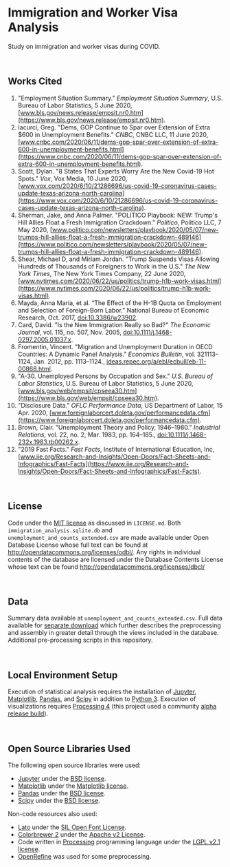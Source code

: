 Immigration and Worker Visa Analysis
================================================================================
Study on immigration and worker visas during COVID.

<br>

Works Cited
----------------------------------------------------------------------------------------------------
1. "Employment Situation Summary." _Employment Situation Summary_, U.S. Bureau of Labor Statistics, 5 June 2020, [www.bls.gov/news.release/empsit.nr0.htm](https://www.bls.gov/news.release/empsit.nr0.htm).
2. Iacurci, Greg. "Dems, GOP Continue to Spar over Extension of Extra $600 in Unemployment Benefits." _CNBC_, CNBC LLC, 11 June 2020, [www.cnbc.com/2020/06/11/dems-gop-spar-over-extension-of-extra-600-in-unemployment-benefits.html](https://www.cnbc.com/2020/06/11/dems-gop-spar-over-extension-of-extra-600-in-unemployment-benefits.html).
3. Scott, Dylan. "8 States That Experts Worry Are the New Covid-19 Hot Spots." _Vox_, Vox Media, 10 June 2020, [www.vox.com/2020/6/10/21286696/us-covid-19-coronavirus-cases-update-texas-arizona-north-carolina](https://www.vox.com/2020/6/10/21286696/us-covid-19-coronavirus-cases-update-texas-arizona-north-carolina).
4. Sherman, Jake, and Anna Palmer. "POLITICO Playbook: NEW: Trump's Hill Allies Float a Fresh Immigration Crackdown." _Politico_, Politico LLC, 7 May 2020, [www.politico.com/newsletters/playbook/2020/05/07/new-trumps-hill-allies-float-a-fresh-immigration-crackdown-489146](https://www.politico.com/newsletters/playbook/2020/05/07/new-trumps-hill-allies-float-a-fresh-immigration-crackdown-489146).
5. Shear, Michael D, and Miriam Jordan. "Trump Suspends Visas Allowing Hundreds of Thousands of Foreigners to Work in the U.S." _The New York Times_, The New York Times Company, 22 June 2020, [www.nytimes.com/2020/06/22/us/politics/trump-h1b-work-visas.html](https://www.nytimes.com/2020/06/22/us/politics/trump-h1b-work-visas.html).
6. Mayda, Anna Maria, et al. “The Effect of the H-1B Quota on Employment and Selection of Foreign-Born Labor.” National Bureau of Economic Research, Oct. 2017, [doi:10.3386/w23902](https://www.nber.org/papers/w23902).
7. Card, David. "Is the New Immigration Really so Bad?" _The Economic Journal_, vol. 115, no. 507, Nov. 2005, [doi:10.1111/j.1468-0297.2005.01037.x](https://www.jstor.org/stable/3590383?seq=1).
8. Fromentin, Vincent. "Migration and Unemployment Duration in OECD Countries: A Dynamic Panel Analysis." _Economics Bulletin_, vol. 321113-1124, Jan. 2012, pp. 1113–1124., [ideas.repec.org/a/ebl/ecbull/eb-11-00868.html](https://ideas.repec.org/a/ebl/ecbull/eb-11-00868.html).
9. "A-30. Unemployed Persons by Occupation and Sex." _U.S. Bureau of Labor Statistics_, U.S. Bureau of Labor Statistics, 5 June 2020, [www.bls.gov/web/empsit/cpseea30.htm](https://www.bls.gov/web/empsit/cpseea30.htm).
10. "Disclosure Data." _OFLC Performance Data_, US Department of Labor, 15 Apr. 2020, [www.foreignlaborcert.doleta.gov/performancedata.cfm](https://www.foreignlaborcert.doleta.gov/performancedata.cfm).
11. Brown, Clair. "Unemployment Theory and Policy, 1946–1980." _Industrial Relations_, vol. 22, no. 2, Mar. 1983, pp. 164–185., [doi:10.1111/j.1468-232x.1983.tb00262.x](https://onlinelibrary.wiley.com/doi/abs/10.1111/j.1468-232X.1983.tb00262.x).
12. "2019 Fast Facts." _Fast Facts_, Institute of International Education, Inc, [www.iie.org/Research-and-Insights/Open-Doors/Fact-Sheets-and-Infographics/Fast-Facts](https://www.iie.org/Research-and-Insights/Open-Doors/Fact-Sheets-and-Infographics/Fast-Facts).

<br>

License
----------------------------------------------------------------------------------------------------
Code under the [MIT license](https://opensource.org/licenses/MIT) as discussed in `LICENSE.md`. Both `immigration_analysis.sqlite.db` and `unemployment_and_counts_extended.csv` are made available under Open Database License whose full text can be found at http://opendatacommons.org/licenses/odbl/. Any rights in individual contents of the database are licensed under the Database Contents License whose text can be found http://opendatacommons.org/licenses/dbcl/

<br>

Data
----------------------------------------------------------------------------------------------------
Summary data available at `unemployment_and_counts_extended.csv`. Full data available for [separate download](https://gleap.org/static/special/immigration_analysis_db.zip) which further describes the preprocessing and assembly in greater detail through the views included in the database. Additional pre-processing scripts in this repository.

<br>

Local Environment Setup
----------------------------------------------------------------------------------------------------
Execution of statistical analysis requires the installation of [Jupyter](https://jupyter.org/install.html), [Matplotlib](https://matplotlib.org/users/installing.html#installing), [Pandas](https://pandas.pydata.org/getting_started.html), and [Scipy](https://scipy.org/install.html) in addition to [Python 3](https://docs.python-guide.org/starting/installation/). Execution of visualizations requires [Processing 4](https://github.com/processing/processing4) (this project used a community [alpha release build](https://www.datadrivenempathy.com/processing)).

<br>

Open Source Libraries Used
----------------------------------------------------------------------------------------------------
The following open source libraries were used:

 - [Jupyter](https://jupyter.org/) under the [BSD license](https://opensource.org/licenses/BSD-3-Clause).
 - [Matplotlib](https://matplotlib.org/) under the [Matplotlib license](https://matplotlib.org/users/license.html).
 - [Pandas](https://pandas.pydata.org/) under the [BSD license](https://pandas.pydata.org/pandas-docs/stable/getting_started/overview.html#license).
 - [Scipy](https://www.scipy.org/) under the [BSD license](https://www.scipy.org/scipylib/license.html).

Non-code resources also used:

 - [Lato](http://www.latofonts.com/lato-free-fonts/) under the [SIL Open Font License](https://scripts.sil.org/cms/scripts/page.php?site_id=nrsi&id=OFL).
 - [Colorbrewer 2](https://colorbrewer2.org/) under the [Apache v2 License](https://github.com/axismaps/colorbrewer/blob/master/LICENCE.txt).
 - Code written in [Processing](https://processing.org/) programming language under the [LGPL v2.1 license](https://github.com/processing/processing4/blob/master/LICENSE.md).
 - [OpenRefine](https://openrefine.org/) was used for some preprocessing.
